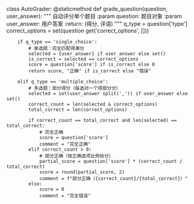 
class AutoGrader:
    @staticmethod
    def grade_question(question, user_answer):
        """
        自动评分单个题目
        :param question: 题目对象
        :param user_answer: 用户答案
        :return: (得分, 评语)
        """
        q_type = question['type']
        correct_options = set(question get('correct_options', []))
        
        if q_type == 'single_choice':
            # 单选题：完全匹配得满分
            selected = {user_answer} if user_answer else set()
            is_correct = selected == correct_options
            score = question['score'] if is_correct else 0
            return score, "正确" if is_correct else "错误"
            
        elif q_type == 'multiple_choice':
            # 多选题：部分得分（每选对一个得部分分）
            selected = set(user_answer split(',')) if user_answer else set()
            correct_count = len(selected & correct_options)
            total_correct = len(correct_options)
            
            if correct_count == total_correct and len(selected) == total_correct:
                # 完全正确
                score = question['score']
                comment = "完全正确"
            elif correct_count > 0:
                # 部分正确（按正确选项比例给分）
                partial_score = question['score'] * (correct_count / total_correct)
                score = round(partial_score, 2)
                comment = f"部分正确（{correct_count}/{total_correct}）"
            else:
                score = 0
                comment = "完全错误"
